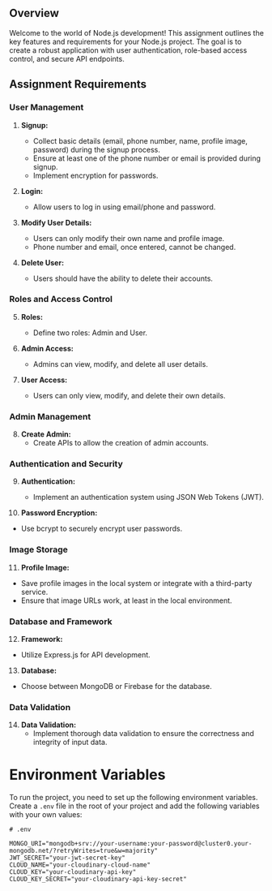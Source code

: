 
## Overview

Welcome to the world of Node.js development! This assignment outlines the key features and requirements for your Node.js project. The goal is to create a robust application with user authentication, role-based access control, and secure API endpoints.

## Assignment Requirements

### User Management

1. **Signup:**
   - Collect basic details (email, phone number, name, profile image, password) during the signup process.
   - Ensure at least one of the phone number or email is provided during signup.
   - Implement encryption for passwords.

2. **Login:**
   - Allow users to log in using email/phone and password.

3. **Modify User Details:**
   - Users can only modify their own name and profile image.
   - Phone number and email, once entered, cannot be changed.

4. **Delete User:**
   - Users should have the ability to delete their accounts.

### Roles and Access Control

5. **Roles:**
   - Define two roles: Admin and User.

6. **Admin Access:**
   - Admins can view, modify, and delete all user details.

7. **User Access:**
   - Users can only view, modify, and delete their own details.

### Admin Management

8. **Create Admin:**
   - Create APIs to allow the creation of admin accounts.

### Authentication and Security

9. **Authentication:**
   - Implement an authentication system using JSON Web Tokens (JWT).

10. **Password Encryption:**
   - Use bcrypt to securely encrypt user passwords.

### Image Storage

11. **Profile Image:**
   - Save profile images in the local system or integrate with a third-party service.
   - Ensure that image URLs work, at least in the local environment.

### Database and Framework

12. **Framework:**
   - Utilize Express.js for API development.

13. **Database:**
   - Choose between MongoDB or Firebase for the database.

### Data Validation

14. **Data Validation:**
    - Implement thorough data validation to ensure the correctness and integrity of input data.



# Environment Variables

To run the project, you need to set up the following environment variables. Create a `.env` file in the root of your project and add the following variables with your own values:

```plaintext
# .env

MONGO_URI="mongodb+srv://your-username:your-password@cluster0.your-mongodb.net/?retryWrites=true&w=majority"
JWT_SECRET="your-jwt-secret-key"
CLOUD_NAME="your-cloudinary-cloud-name"
CLOUD_KEY="your-cloudinary-api-key"
CLOUD_KEY_SECRET="your-cloudinary-api-key-secret"

